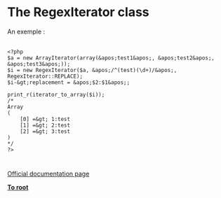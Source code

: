 # The RegexIterator class



An exemple :<br><br>

```
<?php
$a = new ArrayIterator(array(&apos;test1&apos;, &apos;test2&apos;, &apos;test3&apos;));
$i = new RegexIterator($a, &apos;/^(test)(\d+)/&apos;, RegexIterator::REPLACE);
$i-&gt;replacement = &apos;$2:$1&apos;;
       
print_r(iterator_to_array($i));
/*
Array
(
    [0] =&gt; 1:test
    [1] =&gt; 2:test
    [2] =&gt; 3:test
)
*/
?>
```
  

#

[Official documentation page](https://www.php.net/manual/en/class.regexiterator.php)

**[To root](/README.md)**